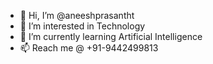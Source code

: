 - 👋 Hi, I’m @aneeshprasantht
- 👀 I’m interested in Technology
- 🌱 I’m currently learning Artificial Intelligence
- 📫 Reach me @ +91-9442499813

<!---
aneeshprasantht/aneeshprasantht is a ✨ special ✨ repository because its `README.md` (this file) appears on your GitHub profile.
You can click the Preview link to take a look at your changes.
--->
